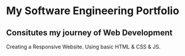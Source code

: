 # My Software Engineering Portfolio
## Consitutes my journey of Web Development
Creating a Responsive Website. Using basic HTML & CSS & JS.
